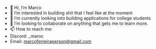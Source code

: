 - 👋 Hi, I’m Marco
- 👀 I’m interested in building shit that I feel like at the moment
- 🌱 I’m currently looking into building applications for college students
- 💞️ I’m looking to collaborate on anything that gets me to learn more.
- 📫 How to reach me:
-   Discord: _maroc
-   Email: marcoferreiraperson@gmail.com

<!---
MarcoFerreiraPerson/MarcoFerreiraPerson is a ✨ special ✨ repository because its `README.md` (this file) appears on your GitHub profile.
You can click the Preview link to take a look at your changes.
--->
